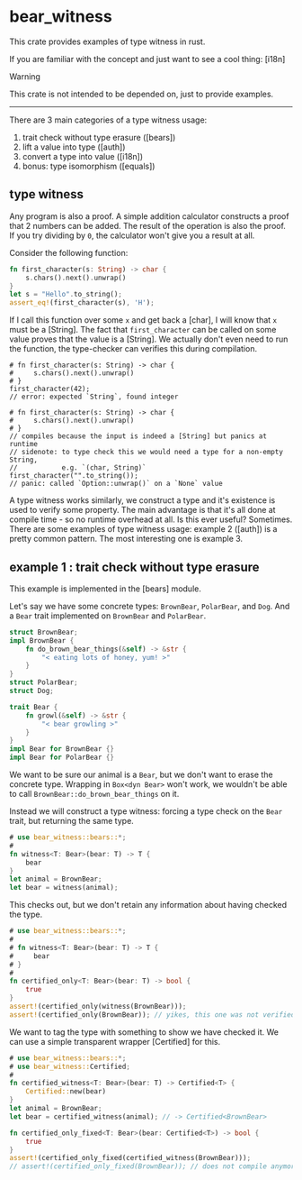 # bear_witness

This crate provides examples of type witness in rust.

If you are familiar with the concept and just want to see a cool thing: [i18n]

> [!WARNING]
> This crate is not intended to be depended on, just to provide examples.

---

There are 3 main categories of a type witness usage:
1. trait check without type erasure ([bears])
2. lift a value into type ([auth])
3. convert a type into value ([i18n])
4. bonus: type isomorphism ([equals])

## type witness

Any program is also a proof. A simple addition calculator constructs a proof that 2 numbers can be added.
The result of the operation is also the proof. If you try dividing by `0`, the calculator won't give you a result at all.

Consider the following function:
```rust
fn first_character(s: String) -> char {
    s.chars().next().unwrap()
}
let s = "Hello".to_string();
assert_eq!(first_character(s), 'H');
```
If I call this function over some `x` and get back a [char], I will know that `x` must be a [String].
The fact that `first_character` can be called on some value proves that the value is a [String].
We actually don't even need to run the function, the type-checker can verifies this during compilation.
```rust,compile_fail
# fn first_character(s: String) -> char {
#     s.chars().next().unwrap()
# }
first_character(42);
// error: expected `String`, found integer
```
```rust,should_panic
# fn first_character(s: String) -> char {
#     s.chars().next().unwrap()
# }
// compiles because the input is indeed a [String] but panics at runtime
// sidenote: to type check this we would need a type for a non-empty String,
//           e.g. `(char, String)`
first_character("".to_string());
// panic: called `Option::unwrap()` on a `None` value
```

A type witness works similarly, we construct a type and it's existence is used to verify some property.
The main advantage is that it's all done at compile time - so no runtime overhead at all.
Is this ever useful? Sometimes.
There are some examples of type witness usage: example 2 ([auth]) is a pretty common pattern.
The most interesting one is example 3.

## example 1 : trait check without type erasure

This example is implemented in the [bears] module.

Let's say we have some concrete types: `BrownBear`, `PolarBear`, and `Dog`.
And a `Bear` trait implemented on `BrownBear` and `PolarBear`.

```rust
struct BrownBear;
impl BrownBear {
    fn do_brown_bear_things(&self) -> &str {
        "< eating lots of honey, yum! >"
    }
}
struct PolarBear;
struct Dog;

trait Bear {
    fn growl(&self) -> &str {
        "< bear growling >"
    }
}
impl Bear for BrownBear {}
impl Bear for PolarBear {}
```

We want to be sure our animal is a `Bear`, but we don't want to erase the concrete type.
Wrapping in `Box<dyn Bear>` won't work, we wouldn't be able to call `BrownBear::do_brown_bear_things` on it.

Instead we will construct a type witness: forcing a type check on the `Bear` trait, but returning the same type.
```rust
# use bear_witness::bears::*;
#
fn witness<T: Bear>(bear: T) -> T {
    bear
}
let animal = BrownBear;
let bear = witness(animal);
```

This checks out, but we don't retain any information about having checked the type.
```rust
# use bear_witness::bears::*;
#
# fn witness<T: Bear>(bear: T) -> T {
#     bear
# }
#
fn certified_only<T: Bear>(bear: T) -> bool {
    true
}
assert!(certified_only(witness(BrownBear)));
assert!(certified_only(BrownBear)); // yikes, this one was not verified
```

We want to tag the type with something to show we have checked it.
We can use a simple transparent wrapper [Certified] for this.
```rust
# use bear_witness::bears::*;
# use bear_witness::Certified;
#
fn certified_witness<T: Bear>(bear: T) -> Certified<T> {
    Certified::new(bear)
}
let animal = BrownBear;
let bear = certified_witness(animal); // -> Certified<BrownBear>

fn certified_only_fixed<T: Bear>(bear: Certified<T>) -> bool {
    true
}
assert!(certified_only_fixed(certified_witness(BrownBear)));
// assert!(certified_only_fixed(BrownBear)); // does not compile anymore
```
